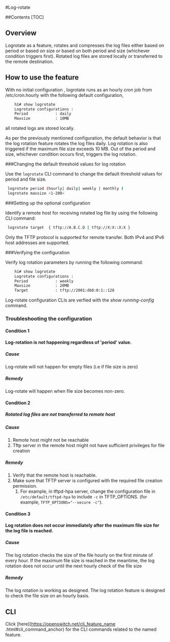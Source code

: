 <!--  See the https://github.com/adam-p/markdown-here/wiki/Markdown-Cheatsheet for additional information about markdown text.
Here are a few suggestions in regards to style and grammar:
* Use active voice. With active voice, the subject is the doer of the action. Tell the reader what
to do by using the imperative mood, for example, Press Enter to view the next screen. See https://en.wikipedia.org/wiki/Active_voice for more information about the active voice.
* Use present tense. See https://en.wikipedia.org/wiki/Present_tense for more information about using the present tense.
* Avoid the use of I or third person. Address your instructions to the user. In text, refer to the reader as you (second person) rather than as the user (third person). The exception to not using the third-person is when the documentation is for an administrator. In that case, *the user* is someone the reader interacts with, for example, teach your users how to back up their laptop.
* See https://en.wikipedia.org/wiki/Wikipedia%3aManual_of_Style for an online style guide.
Note regarding anchors:
--StackEdit automatically creates an anchor tag based off of each heading.  Spaces and other nonconforming characters are substituted by other characters in the anchor when the file is converted to HTML.
 -->

#Log-rotate

<!--Provide the title of the feature-->

##Contents
[TOC]


## Overview ##
 <!--Provide an overview here. This overview should give the reader an introduction of when, where and why they would use the feature. -->

Logrotate as a feature, rotates and compresses the log files either based on period or based on size or based on both period and size (whichever condition triggers first). Rotated log files are stored locally or transferred to the remote destination.

## How to use the feature ##

With no initial configuration , logrotate runs as an hourly cron job from /etc/cron.hourly with the following default configuration,
```bash
    h1# show logrotate
    Logrotate configurations :
    Period            : daily
    Maxsize           : 10MB
```
all rotated logs are stored locally.

As per the previously mentioned configuration, the default behavior is that the log rotation feature rotates the log files daily. Log rotation is also triggered if the maximum file size exceeds 10 MB. Out of the period and size, whichever condition occurs first, triggers the log rotation.

###Changing the default threshold values for log rotation

Use the `logrotate` CLI command to change the default threshold values for period and file size.

```bash
 logrotate period (hourly| daily| weekly | monthly )
 logrotate maxsize <1-200>
```

###Setting up the optional configuration

Identify a remote host for receiving rotated log file by using the following CLI command:
```bash
 logrotate target  { tftp://A.B.C.D | tftp://X:X::X:X }
```

 Only the TFTP protocol is supported for remote transfer.
 Both IPv4 and IPv6 host addresses are supported.

###Verifying the configuration

Verify log rotation parameters by running the following command:
```bash
    h1# show logrotate 
    Logrotate configurations : 
    Period            : weekly
    Maxsize           : 20MB
    Target            : tftp://2001:db8:0:1::128
```

Log-rotate configuration CLIs are verfied with the *show running-config* command.

### Troubleshooting the configuration

#### Condition 1
<!-- Type the symptoms for the issue. -->

#### Log-rotation is not happening regardless of 'period' value.

##### Cause
<!-- Type the cause for the issue. -->

Log-rotate will not happen for empty files (i.e if file size is zero)

##### Remedy
<!--Type the solution. -->

Log-rotate will happen when file size becomes non-zero.
#### Condition 2
<!-- Type the symptoms for the issue. -->

##### Rotated log files are not transferred to remote host

##### Cause
<!-- Type the cause for the issue. -->

1. Remote host might not be reachable
2. Tftp server in the remote host might not have sufficient privileges for file creation

##### Remedy
<!--Type the solution. -->

1. Verify that the remote host is reachable.
2. Make sure that TFTP server is configured with the required file creation permission.
	1. For example, in tftpd-hpa server, change the configuration file in `/etc/default/tftpd-hpa` to include `-c` in TFTP_OPTIONS. (for example, `TFTP_OPTIONS="--secure -c"`).

#### Condition 3
<!-- Type the symptoms for the issue. -->

#### Log rotation does not occur immediately after the maximum file size for the log file is reached.

##### Cause
<!-- Type the cause for the issue. -->

The log rotation checks the size of the file hourly on the first minute of every hour. If the maximum file size is reached in the meantime, the log rotation does not occur until the next hourly check of the file size

##### Remedy
<!--Type the solution. -->

The log rotation is working as designed. The log rotation feature is designed to check the file size on an hourly basis.

## CLI ##
<!--Provide a link to the CLI command related to the feature. The CLI files will be generated to a CLI directory.  -->
Click [here](https://openswitch.net/cli_feature_name
.html#cli_command_anchor) for the CLI commands related to the named feature.  
